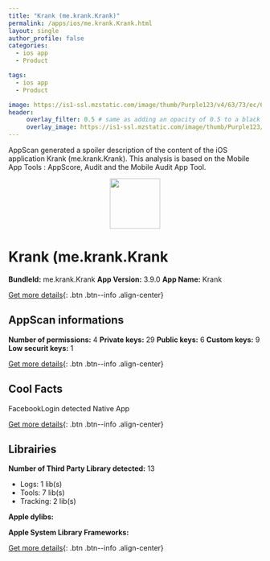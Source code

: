 ```yaml
---
title: "Krank (me.krank.Krank)"
permalink: /apps/ios/me.krank.Krank.html
layout: single
author_profile: false
categories: 
  - ios app 
  - Product 

tags: 
  - ios app 
  - Product 

image: https://is1-ssl.mzstatic.com/image/thumb/Purple123/v4/63/73/ec/6373ec4f-46cf-069a-9131-5ebd13606e79/AppIcon-0-0-1x_U007emarketing-0-0-0-5-0-85-220.png/512x512bb.jpg
header: 
     overlay_filter: 0.5 # same as adding an opacity of 0.5 to a black background
     overlay_image: https://is1-ssl.mzstatic.com/image/thumb/Purple123/v4/63/73/ec/6373ec4f-46cf-069a-9131-5ebd13606e79/AppIcon-0-0-1x_U007emarketing-0-0-0-5-0-85-220.png/512x512bb.jpg
---
```

AppScan generated a spoiler description of the content of the iOS application Krank (me.krank.Krank). This analysis is based on the Mobile App Tools : AppScore, Audit and the Mobile Audit App Tool.

  
  
<div style="text-align: center;"><img src="https://is1-ssl.mzstatic.com/image/thumb/Purple123/v4/63/73/ec/6373ec4f-46cf-069a-9131-5ebd13606e79/AppIcon-0-0-1x_U007emarketing-0-0-0-5-0-85-220.png/512x512bb.jpg" width="100" height="100"></div>  
  
# Krank (me.krank.Krank

**BundleId:** me.krank.Krank
**App Version:** 3.9.0
**App Name:** Krank


[Get more details](/pricing.html){: .btn .btn--info .align-center}  
  
## AppScan informations 

**Number of permissions:** 4
**Private keys:** 29
**Public keys:** 6
**Custom keys:** 9
**Low securit keys:** 1
  
[Get more details](/pricing.html){: .btn .btn--info .align-center}

## Cool Facts

FacebookLogin detected
Native App
  
[Get more details](/pricing.html){: .btn .btn--info .align-center}

## Librairies 
**Number of Third Party Library detected:** 13
- Logs: 1 lib(s)
- Tools: 7 lib(s)
- Tracking: 2 lib(s)

**Apple dylibs:**


**Apple System Library Frameworks:**


  
[Get more details](/pricing.html){: .btn .btn--info .align-center}

